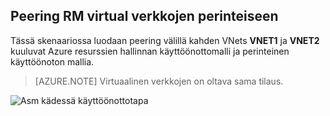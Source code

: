 ## <a name="peering-virtual-networks-from-rm-to-classic"></a>Peering RM virtual verkkojen perinteiseen

Tässä skenaariossa luodaan peering välillä kahden VNets **VNET1** ja **VNET2** kuuluvat Azure resurssien hallinnan käyttöönottomalli ja perinteinen käyttöönoton mallia.

> [AZURE.NOTE] Virtuaalinen verkkojen on oltava sama tilaus.

![Asm kädessä käyttöönottotapa](./media/virtual-networks-create-vnetpeering-scenario-asmtoarm-include/figure01.PNG)
